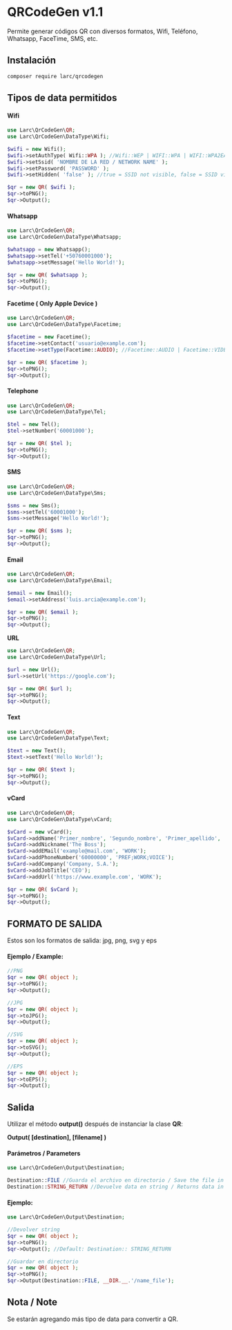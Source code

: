 # QRCodeGen v1.1
Permite generar códigos QR con diversos formatos, Wifi, Teléfono, Whatsapp, FaceTime, SMS, etc.



## Instalación

```bash
composer require larc/qrcodegen
```



## Tipos de data permitidos

#### Wifi

```php
use Larc\QrCodeGen\QR;
use Larc\QrCodeGen\DataType\Wifi;

$wifi = new Wifi();
$wifi->setAuthType( Wifi::WPA ); //Wifi::WEP | WIFI::WPA | WIFI::WPA2EAP | WIFI::NOPASS
$wifi->setSsid( 'NOMBRE DE LA RED / NETWORK NAME' );
$wifi->setPassword( 'PASSWORD' );
$wifi->setHidden( 'false' ); //true = SSID not visible, false = SSID visible

$qr = new QR( $wifi );
$qr->toPNG();
$qr->Output();
```



#### Whatsapp

```php
use Larc\QrCodeGen\QR;
use Larc\QrCodeGen\DataType\Whatsapp;

$whatsapp = new Whatsapp();
$whatsapp->setTel('+50760001000');
$whatsapp->setMessage('Hello World!');

$qr = new QR( $whatsapp );
$qr->toPNG();
$qr->Output();
```



#### Facetime ( Only Apple Device )

```php
use Larc\QrCodeGen\QR;
use Larc\QrCodeGen\DataType\Facetime;

$facetime = new Facetime();
$facetime->setContact('usuario@example.com');
$facetime->setType(Facetime::AUDIO); //Facetime::AUDIO | Facetime::VIDEO

$qr = new QR( $facetime );
$qr->toPNG();
$qr->Output();

```



#### Telephone

```php
use Larc\QrCodeGen\QR;
use Larc\QrCodeGen\DataType\Tel;

$tel = new Tel();
$tel->setNumber('60001000');

$qr = new QR( $tel );
$qr->toPNG();
$qr->Output();
```



#### SMS

```php
use Larc\QrCodeGen\QR;
use Larc\QrCodeGen\DataType\Sms;

$sms = new Sms();
$sms->setTel('60001000');
$sms->setMessage('Hello World!');

$qr = new QR( $sms );
$qr->toPNG();
$qr->Output();
```



#### Email

```php
use Larc\QrCodeGen\QR;
use Larc\QrCodeGen\DataType\Email;

$email = new Email();
$email->setAddress('luis.arcia@example.com');

$qr = new QR( $email );
$qr->toPNG();
$qr->Output();
```



**URL**

```php
use Larc\QrCodeGen\QR;
use Larc\QrCodeGen\DataType\Url;

$url = new Url();
$url->setUrl('https://google.com');

$qr = new QR( $url );
$qr->toPNG();
$qr->Output();
```



#### Text

```php
use Larc\QrCodeGen\QR;
use Larc\QrCodeGen\DataType\Text;

$text = new Text();
$text->setText('Hello World!');

$qr = new QR( $text );
$qr->toPNG();
$qr->Output();
```



#### vCard

```php
use Larc\QrCodeGen\QR;
use Larc\QrCodeGen\DataType\vCard;

$vCard = new vCard();
$vCard->addName('Primer_nombre', 'Segundo_nombre', 'Primer_apellido', 'Segundo_apellido');
$vCard->addNickname('The Boss');
$vCard->addEMail('example@mail.com', 'WORK');
$vCard->addPhoneNumber('60000000', 'PREF;WORK;VOICE');
$vCard->addCompany('Company, S.A.');
$vCard->addJobTitle('CEO');
$vCard->addUrl('https://www.example.com', 'WORK');

$qr = new QR( $vCard );
$qr->toPNG();
$qr->Output();
```



## FORMATO DE SALIDA

Estos son los formatos de salida: jpg, png, svg y eps


#### Ejemplo / Example:

```php
//PNG
$qr = new QR( object );
$qr->toPNG();
$qr->Output();

//JPG
$qr = new QR( object );
$qr->toJPG();
$qr->Output();

//SVG
$qr = new QR( object );
$qr->toSVG();
$qr->Output();

//EPS
$qr = new QR( object );
$qr->toEPS();
$qr->Output();
```



## Salida

Utilizar el método **output()** después de instanciar la clase **QR**:

**Output( [destination], [filename] )**

#### Parámetros / Parameters

```php
use Larc\QrCodeGen\Output\Destination;

Destination::FILE //Guarda el archivo en directorio / Save the file in directory
Destination::STRING_RETURN //Devuelve data en string / Returns data in string. DEFAULT
```

#### Ejemplo:

```php
use Larc\QrCodeGen\Output\Destination;

//Devolver string
$qr = new QR( object );
$qr->toPNG();
$qr->Output(); //Default: Destination:: STRING_RETURN

//Guardar en directorio
$qr = new QR( object );
$qr->toPNG();
$qr->Output(Destination::FILE, __DIR.__.'/name_file');
```



## Nota / Note

Se estarán agregando más tipo de data para convertir a QR.



